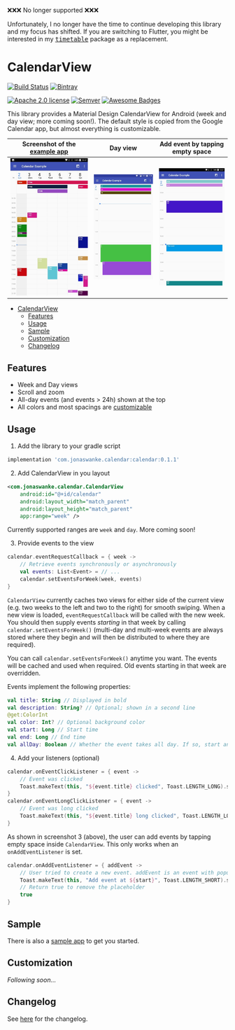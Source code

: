 ❌❌❌ No longer supported ❌❌❌

Unfortunately, I no longer have the time to continue developing this library and my focus has shifted. If you are switching to Flutter, you might be interested in my [<kbd>timetable</kbd>](https://pub.dev/packages/timetable) package as a replacement.

# CalendarView

[![Build Status](https://travis-ci.com/JonasWanke/com.jonaswanke.calendar.svg?branch=dev)](https://travis-ci.com/JonasWanke/com.jonaswanke.calendar)
[![Bintray](https://img.shields.io/bintray/v/jonaswanke/maven/calendar.svg)](https://bintray.com/jonaswanke/maven/calendar)

[![Apache 2.0 license](https://img.shields.io/badge/license-Apache%202.0-green.svg?colorB=4c1)](http://www.apache.org/licenses/LICENSE-2.0)
[![Semver](https://img.shields.io/badge/Semver-2.0.0-green.svg?colorB=4c1)](https://semver.org/spec/v2.0.0.html)
[![Awesome Badges](https://img.shields.io/badge/badges-awesome-green.svg?colorB=4c1)](https://github.com/Naereen/badges)


This library provides a Material Design CalendarView for Android (week and day view; more coming soon!). The default style is copied from the Google Calendar app, but almost everything is customizable.

| Screenshot of the [example app][example]  |                 Day view                 |       Add event by tapping empty space       |
| :---------------------------------------: | :--------------------------------------: | :------------------------------------------: |
| ![image](docs/assets/screenshot-week.jpg) | ![image](docs/assets/screenshot-day.jpg) | ![image](docs/assets/screenshot-day-add.jpg) |


- [CalendarView](#calendarview)
  - [Features](#features)
  - [Usage](#usage)
  - [Sample](#sample)
  - [Customization](#customization)
  - [Changelog](#changelog)

## Features

- Week and Day views
- Scroll and zoom
- All-day events (and events > 24h) shown at the top
- All colors and most spacings are [customizable](#customization)


## Usage

1. Add the library to your gradle script

  ```groovy
  implementation 'com.jonaswanke.calendar:calendar:0.1.1'
  ```

2. Add CalendarView in you layout

  ```xml
  <com.jonaswanke.calendar.CalendarView
      android:id="@+id/calendar"
      android:layout_width="match_parent"
      android:layout_height="match_parent"
      app:range="week" />
  ```

  Currently supported ranges are `week` and `day`. More coming soon!

3. Provide events to the view

  ```kotlin
  calendar.eventRequestCallback = { week ->
      // Retrieve events synchronously or asynchronously
      val events: List<Event> = // ...
      calendar.setEventsForWeek(week, events)
  }
  ```

  `CalendarView` currently caches two views for either side of the current view (e.g. two weeks to the left and two to the right) for smooth swiping. When a new view is loaded, `eventRequestCallback` will be called with the new week.  
  You should then supply events *starting* in that week by calling `calendar.setEventsForWeek()` (multi-day and multi-week events are always stored where they begin and will then be distributed to where they are required).

  You can call `calendar.setEventsForWeek()` anytime you want. The events will be cached and used when required. Old events starting in that week are overridden.

  Events implement the following properties:

  ```kotlin
  val title: String // Displayed in bold
  val description: String? // Optional; shown in a second line
  @get:ColorInt
  val color: Int? // Optional background color
  val start: Long // Start time
  val end: Long // End time
  val allDay: Boolean // Whether the event takes all day. If so, start and end are just used to determine the day
  ```

4. Add your listeners (optional)

  ```kotlin
  calendar.onEventClickListener = { event ->
      // Event was clicked
      Toast.makeText(this, "${event.title} clicked", Toast.LENGTH_LONG).show()
  }
  calendar.onEventLongClickListener = { event ->
      // Event was long clicked
      Toast.makeText(this, "${event.title} long clicked", Toast.LENGTH_LONG).show()
  }
  ```

  As shown in screenshot 3 (above), the user can add events by tapping empty space inside `CalendarView`. This only works when an `onAddEventListener` is set.

  ```kotlin
  calendar.onAddEventListener = { addEvent ->
      // User tried to create a new event. addEvent is an event with populated start and end.
      Toast.makeText(this, "Add event at ${start}", Toast.LENGTH_SHORT).show()
      // Return true to remove the placeholder
      true
  }
  ```


## Sample

There is also a [sample app][example] to get you started.


## Customization

*Following soon...*


## Changelog

See [here][changelog] for the changelog.

[example]: ./example
[changelog]: ./CHANGELOG.md
